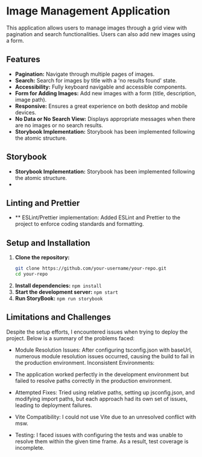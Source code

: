 # Image Management Application

This application allows users to manage images through a grid view with pagination and search functionalities. Users can also add new images using a form.

## Features

- **Pagination:** Navigate through multiple pages of images.
- **Search:** Search for images by title with a 'no results found' state.
- **Accessibility:** Fully keyboard navigable and accessible components.
- **Form for Adding Images:** Add new images with a form (title, description, image path).
- **Responsive:** Ensures a great experience on both desktop and mobile devices.
- **No Data or No Search View:** Displays appropriate messages when there are no images or no search results.
- **Storybook Implementation:** Storybook has been implemented following the atomic structure.

## Storybook

- **Storybook Implementation:** Storybook has been implemented following the atomic structure.
- 
## Linting and Prettier

- ** ESLint/Prettier implementation: Added ESLint and Prettier to the project to enforce coding standards and formatting.

## Setup and Installation

1. **Clone the repository:**
   ```bash
   git clone https://github.com/your-username/your-repo.git
   cd your-repo
   ```
2. **Install dependencies:**
   ```npm install```
3. **Start the development server:**
   ```npm start```
4. **Run StoryBook:**
   ```npm run storybook```

## Limitations and Challenges

Despite the setup efforts, I encountered issues when trying to deploy the project. Below is a summary of the problems faced:

- Module Resolution Issues:
  After configuring tsconfig.json with baseUrl, numerous module resolution issues occurred, causing the build to fail in the production environment.
  Inconsistent Environments:

- The application worked perfectly in the development environment but failed to resolve paths correctly in the production environment.
  
- Attempted Fixes: Tried using relative paths, setting up jsconfig.json, and modifying import paths, but each approach had its own set of issues, leading to deployment failures.
  
- Vite Compatibility: I could not use Vite due to an unresolved conflict with msw.

- Testing: I faced issues with configuring the tests and was unable to resolve them within the given time frame. As a result, test coverage is incomplete.

